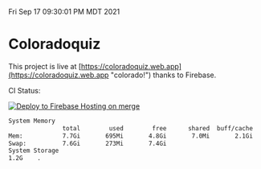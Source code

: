 Fri Sep 17 09:30:01 PM MDT 2021

# Coloradoquiz


This project is live at [https://coloradoquiz.web.app](https://coloradoquiz.web.app "colorado!") thanks to Firebase.

CI Status: 

[![Deploy to Firebase Hosting on merge](https://github.com/teamkushal/coloradoquiz/actions/workflows/firebase-hosting-merge.yml/badge.svg)](https://github.com/teamkushal/coloradoquiz/actions/workflows/firebase-hosting-merge.yml)

```bash
System Memory
               total        used        free      shared  buff/cache   available
Mem:           7.7Gi       695Mi       4.8Gi       7.0Mi       2.1Gi       6.6Gi
Swap:          7.6Gi       273Mi       7.4Gi
System Storage
1.2G	.
```
```bash
